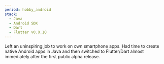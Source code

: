 ```yaml
---
period: hobby_android
stack:
  - Java
  - Android SDK
  - Dart
  - Flutter v0.0.10
---
```


Left an uninspiring job to work on own smartphone apps. Had time to create native Android apps in Java and then switched to Flutter/Dart almost immediately after the first public alpha release.

